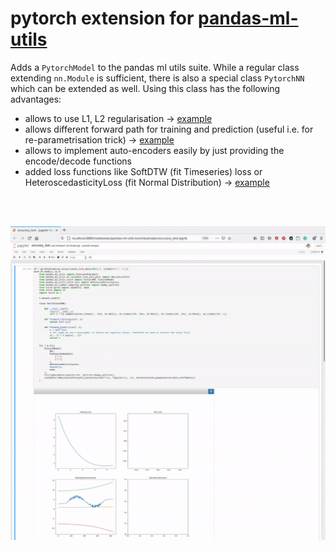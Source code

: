 # pytorch extension for [pandas-ml-utils][ghl1]

Adds a `PytorchModel` to the pandas ml utils suite. While a regular class extending `nn.Module` is sufficient,
there is also a special class `PytorchNN` which can be extended as well. Using this class has the following 
advantages:

 * allows to use L1, L2 regularisation -> [example][ghl2] 
 * allows different forward path for training and prediction (useful i.e. for re-parametrisation trick) -> [example][ghl3]
 * allows to implement auto-encoders easily by just providing the encode/decode functions
 * added loss functions like SoftDTW (fit Timeseries) loss or HeteroscedasticityLoss (fit Normal Distribution) -> [example][ghl3]

<br><br>

![Fitting Example][ghi1]

[ghl1]: ../pandas-ml-utils
[ghl2]: ./examples/regression_with_regularization.ipynb
[ghl3]: ./examples/probabilistic_model.ipynb
[ghi1]: ../.readme/videos/probabilistic-model-fit.gif

